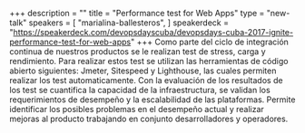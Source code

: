 +++
description = ""
title = "Performance test for Web Apps"
type = "new-talk"
speakers = [
        "marialina-ballesteros",
]
speakerdeck = "https://speakerdeck.com/devopsdayscuba/devopsdays-cuba-2017-ignite-performance-test-for-web-apps"
+++
Como parte del ciclo de integración continua de nuestros productos se le realizan 
test de stress, carga y rendimiento. Para realizar estos test se utilizan las 
herramientas de código abierto siguientes: Jmeter, Sitespeed y Lighthouse, las 
cuales permiten realizar los test automaticamente. Con la evaluación de los 
resultados de los test se cuantifica la capacidad de la infraestructura, se 
validan los requerimientos de desempeño y la escalabilidad de las plataformas. 
Permite identificar los posibles problemas en el  desempeño actual y realizar 
mejoras al producto trabajando en conjunto desarrolladores y operadores.